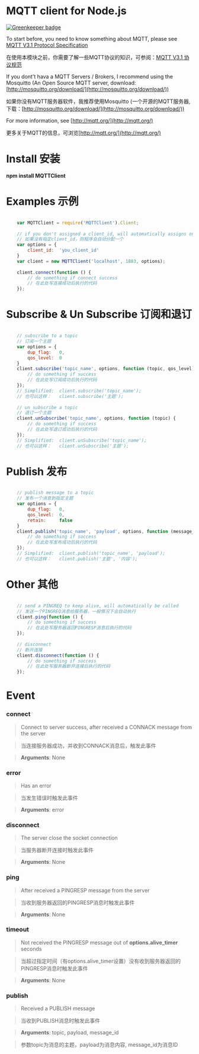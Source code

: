 # MQTT client for Node.js

[![Greenkeeper badge](https://badges.greenkeeper.io/leizongmin/MQTTClient.svg)](https://greenkeeper.io/)


To start before, you need to know something about MQTT, please see
[MQTT V3.1 Protocol Specification](http://public.dhe.ibm.com/software/dw/webservices/ws-mqtt/mqtt-v3r1.html)

在使用本模块之前，你需要了解一些MQTT协议的知识，可参阅：[MQTT V3.1 协议规范](http://public.dhe.ibm.com/software/dw/webservices/ws-mqtt/mqtt-v3r1.html)

If you dont't hava a MQTT Servers / Brokers, I recommend using the Mosquitto (An Open Source MQTT server, download: [http://mosquitto.org/download/](http://mosquitto.org/download/))

如果你没有MQTT服务器软件，我推荐使用Mosquitto (一个开源的MQTT服务器, 下载：[http://mosquitto.org/download/](http://mosquitto.org/download/))

For more information, see [http://mqtt.org/](http://mqtt.org/)

更多关于MQTT的信息，可浏览[http://mqtt.org/](http://mqtt.org/)


Install 安装
=================

**npm install MQTTClient**


Examples 示例
=================

```javascript

	var MQTTClient = require('MQTTClient').Client;
	
	// if you don't assigned a client_id, will automatically assigns one
	// 如果没有指定client_id，则程序会自动分配一个
	var options = {
		client_id:	'you_client_id'
	}
	var client = new MQTTClient('localhost', 1883, options);
	
	client.connect(function () {
		// do something if connect success
		// 在此处写连接成功后执行的代码
	});
```

	
Subscribe & Un Subscribe 订阅和退订
=================

```javascript

	// subscribe to a topic
	// 订阅一个主题
	var options = {
		dup_flag:	0,
		qos_level:	0
	}
	client.subscribe('topic_name', options, function (topic, qos_level) {
		// do something if success
		// 在此处写订阅成功后执行的代码
	});
	// Simplified:	client.subscribe('topic_name');
	// 也可以这样：	client.subscribe('主题');
	
	// un subscribe a topic
	// 退订一个主题
	client.unSubscribe('topic_name', options, function (topic) {
		// do something if success
		// 在此处写退订成功后执行的代码
	});
	// Simplified:	client.unSubscribe('topic_name');
	// 也可以这样：	client.unSubscribe('主题');
```
	

Publish 发布
=================

```javascript

	// publish message to a topic
	// 发布一个消息到指定主题
	var options = {
		dup_flag:	0,
		qos_level:	0,
		retain:		false
	}
	client.publish('topic_name', 'payload', options, function (message_id) {
		// do something if success
		// 在此处写发布成功后执行的代码
	});
	// Simplified:	client.publish('topic_name', 'payload');
	// 也可以这样：	client.publish('主题', '内容');
```	
	
	
Other 其他
=================

```javascript

	// send a PINGREQ to keep alive, will automatically be called
	// 发送一个PINGREQ消息给服务器，一般情况下会自动执行
	client.ping(function () {
		// do something if success
		// 在此处写服务器返回PINGRESP消息后执行的代码
	});
	
	// disconnect
	// 断开连接
	client.disconnect(function () {
		// do something if success
		// 在此处写服务器断开连接后执行的代码
	});
```
	
	
Event
=================

### connect

> Connect to server success, after received a CONNACK message from the server

> 当连接服务器成功，并收到CONNACK消息后，触发此事件

> **Arguments**: None


### error

> Has an error

> 当发生错误时触发此事件

> **Arguments**: error


### disconnect

> The server close the socket connection

> 当服务器断开连接时触发此事件

> **Arguments**: None


### ping

> After received a PINGRESP message from the server

> 当收到服务器返回的PINGRESP消息时触发此事件

> **Arguments**: None


### timeout

> Not received the PINGRESP message out of **options.alive_timer** seconds

> 当超过指定时间（有options.alive_timer设置）没有收到服务器返回的PINGRESP消息时触发此事件

> **Arguments**: None


### publish

> Received a PUBLISH message

> 当收到PUBLISH消息时触发此事件

> **Arguments**:  topic, payload, message_id

> 参数topic为消息的主题，payload为消息内容, message_id为消息ID
